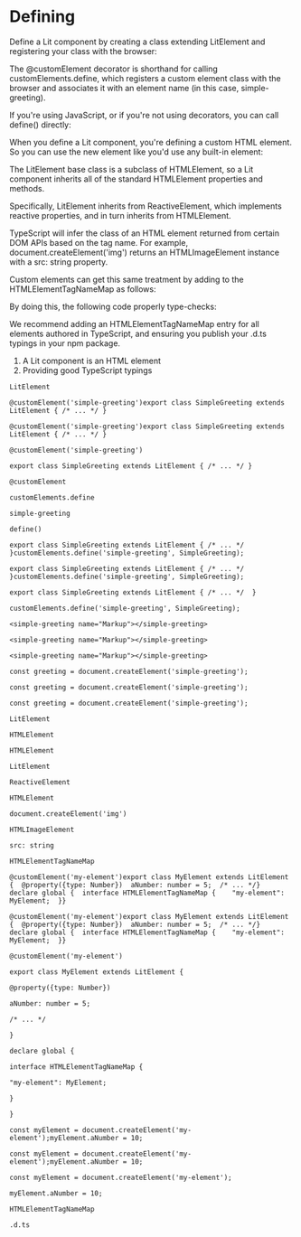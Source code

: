 # Defining

Define a Lit component by creating a class extending LitElement and registering your class with the browser:

The @customElement decorator is shorthand for calling customElements.define, which registers a custom element class with the browser and associates it with an element name (in this case, simple-greeting).

If you're using JavaScript, or if you're not using decorators, you can call define() directly:

When you define a Lit component, you're defining a custom HTML element. So you can use the new element like you'd use any built-in element:

The LitElement base class is a subclass of HTMLElement, so a Lit component inherits all of the standard HTMLElement properties and methods.

Specifically, LitElement inherits from ReactiveElement, which implements reactive properties, and in turn inherits from HTMLElement.

TypeScript will infer the class of an HTML element returned from certain DOM APIs based on the tag name. For example, document.createElement('img') returns an HTMLImageElement instance with a src: string property.

Custom elements can get this same treatment by adding to the HTMLElementTagNameMap as follows:

By doing this, the following code properly type-checks:

We recommend adding an HTMLElementTagNameMap entry for all elements authored in TypeScript, and ensuring you publish your .d.ts typings in your npm package.


1. A Lit component is an HTML element
2. Providing good TypeScript typings

```
LitElement
```

```
@customElement('simple-greeting')export class SimpleGreeting extends LitElement { /* ... */ }
```

```
@customElement('simple-greeting')export class SimpleGreeting extends LitElement { /* ... */ }
```

```
@customElement('simple-greeting')
```

```
export class SimpleGreeting extends LitElement { /* ... */ }
```

```
@customElement
```

```
customElements.define
```

```
simple-greeting
```

```
define()
```

```
export class SimpleGreeting extends LitElement { /* ... */  }customElements.define('simple-greeting', SimpleGreeting);
```

```
export class SimpleGreeting extends LitElement { /* ... */  }customElements.define('simple-greeting', SimpleGreeting);
```

```
export class SimpleGreeting extends LitElement { /* ... */  }
```

```
customElements.define('simple-greeting', SimpleGreeting);
```

```
<simple-greeting name="Markup"></simple-greeting>
```

```
<simple-greeting name="Markup"></simple-greeting>
```

```
<simple-greeting name="Markup"></simple-greeting>
```

```
const greeting = document.createElement('simple-greeting');
```

```
const greeting = document.createElement('simple-greeting');
```

```
const greeting = document.createElement('simple-greeting');
```

```
LitElement
```

```
HTMLElement
```

```
HTMLElement
```

```
LitElement
```

```
ReactiveElement
```

```
HTMLElement
```

```
document.createElement('img')
```

```
HTMLImageElement
```

```
src: string
```

```
HTMLElementTagNameMap
```

```
@customElement('my-element')export class MyElement extends LitElement {  @property({type: Number})  aNumber: number = 5;  /* ... */}
declare global {  interface HTMLElementTagNameMap {    "my-element": MyElement;  }}
```

```
@customElement('my-element')export class MyElement extends LitElement {  @property({type: Number})  aNumber: number = 5;  /* ... */}
declare global {  interface HTMLElementTagNameMap {    "my-element": MyElement;  }}
```

```
@customElement('my-element')
```

```
export class MyElement extends LitElement {
```

```
@property({type: Number})
```

```
aNumber: number = 5;
```

```
/* ... */
```

```
}
```

```
declare global {
```

```
interface HTMLElementTagNameMap {
```

```
"my-element": MyElement;
```

```
}
```

```
}
```

```
const myElement = document.createElement('my-element');myElement.aNumber = 10;
```

```
const myElement = document.createElement('my-element');myElement.aNumber = 10;
```

```
const myElement = document.createElement('my-element');
```

```
myElement.aNumber = 10;
```

```
HTMLElementTagNameMap
```

```
.d.ts
```

